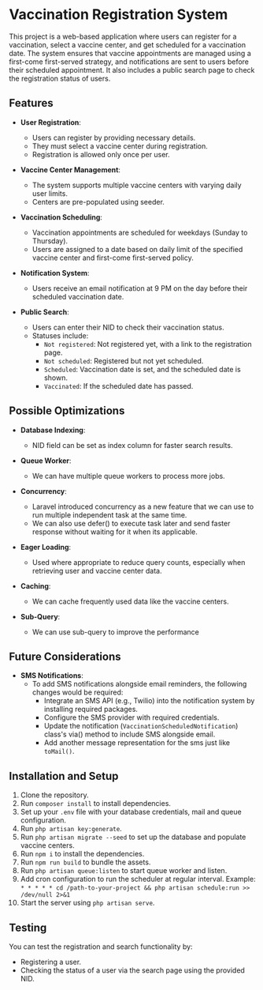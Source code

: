 # Vaccination Registration System

This project is a web-based application where users can register for a vaccination, select a vaccine center, and get scheduled for a vaccination date. The system ensures that vaccine appointments are managed using a first-come first-served strategy, and notifications are sent to users before their scheduled appointment. It also includes a public search page to check the registration status of users.

## Features

- **User Registration**: 
  - Users can register by providing necessary details.
  - They must select a vaccine center during registration.
  - Registration is allowed only once per user.
  
- **Vaccine Center Management**: 
  - The system supports multiple vaccine centers with varying daily user limits.
  - Centers are pre-populated using seeder.
  
- **Vaccination Scheduling**: 
  - Vaccination appointments are scheduled for weekdays (Sunday to Thursday).
  - Users are assigned to a date based on daily limit of the specified vaccine center and first-come first-served policy.
  
- **Notification System**: 
  - Users receive an email notification at 9 PM on the day before their scheduled vaccination date.
  
- **Public Search**: 
  - Users can enter their NID to check their vaccination status.
  - Statuses include:
    - `Not registered`: Not registered yet, with a link to the registration page.
    - `Not scheduled`: Registered but not yet scheduled.
    - `Scheduled`: Vaccination date is set, and the scheduled date is shown.
    - `Vaccinated`: If the scheduled date has passed.

## Possible Optimizations

- **Database Indexing**:
  - NID field can be set as index column for faster search results.
  
- **Queue Worker**:
  - We can have multiple queue workers to process more jobs.

- **Concurrency**:
  - Laravel introduced concurrency as a new feature that we can use to run multiple independent task at the same time.
  - We can also use defer() to execute task later and send faster response without waiting for it when its applicable.
  
- **Eager Loading**:
  - Used where appropriate to reduce query counts, especially when retrieving user and vaccine center data.

- **Caching**:
  - We can cache frequently used data like the vaccine centers.

- **Sub-Query**:
  - We can use sub-query to improve the performance

## Future Considerations

- **SMS Notifications**:
  - To add SMS notifications alongside email reminders, the following changes would be required:
    - Integrate an SMS API (e.g., Twilio) into the notification system by installing required packages.
    - Configure the SMS provider with required credentials.
    - Update the notification (`VaccinationScheduledNotification`) class's via() method to include SMS alongside email.
    - Add another message representation for the sms just like `toMail()`.
  
## Installation and Setup

1. Clone the repository.
2. Run `composer install` to install dependencies.
3. Set up your `.env` file with your database credentials, mail and queue configuration.
4. Run `php artisan key:generate`.
5. Run `php artisan migrate --seed` to set up the database and populate vaccine centers.
6. Run `npm i` to install the dependencies.
7. Run `npm run build` to bundle the assets.
8. Run `php artisan queue:listen` to start queue worker and listen.
9. Add cron configuration to run the scheduler at regular interval. Example: `* * * * * cd /path-to-your-project && php artisan schedule:run >> /dev/null 2>&1`
10. Start the server using `php artisan serve`.

## Testing

You can test the registration and search functionality by:
- Registering a user.
- Checking the status of a user via the search page using the provided NID.